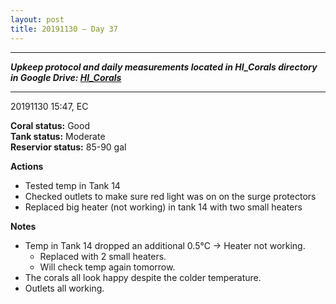 ```yaml
---
layout: post
title: 20191130 – Day 37
---
```


---
***Upkeep protocol and daily measurements located in HI_Corals directory in Google Drive: [HI_Corals](https://drive.google.com/drive/u/1/folders/1Dxil5Lj1ynvuIuGDWx9_AyqkdplIcCZQ)***

---
20191130 15:47, EC

**Coral status:** Good  
**Tank status:** Moderate  
**Reservior status:** 85-90 gal

**Actions**  
- Tested temp in Tank 14
- Checked outlets to make sure red light was on on the surge protectors
- Replaced big heater (not working) in tank 14 with two small heaters

**Notes**  
- Temp in Tank 14 dropped an additional 0.5°C -> Heater not working.
    - Replaced with 2 small heaters. 
    - Will check temp again tomorrow.
- The corals all look happy despite the colder temperature.
- Outlets all working.



